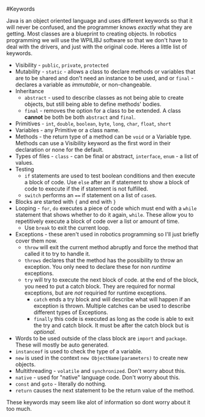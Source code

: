#Keywords

Java is an object oriented language and uses different keywords so that it will never be confused, and the programmer knows *exactly* what they are getting. Most classes are a blueprint to creating objects. In robotics programming we will use the WPILIBJ software so that we don't have to deal with the drivers, and just with the original code. Heres a little list of keywords.

* Visibility - `public`, `private`, `protected`
* Mutability - `static` - allows a class to declare methods or variables that are to be shared and don't need an instance to be used, and or `final` - declares a variable as *immutable*, or non-changeable.
* Inheritance
    * `abstract` - used to describe classes as not being able to create objects, but still being able to define methods' bodies.
    * `final` - removes the option for a class to be extended. A class **cannot** be both be both `abstract` and `final`.
* Primitives - `int`, `double`, `boolean`, `byte`, `long`, `char`, `float`, `short`
* Variables - any Primitive or a class name.
* Methods - the return type of a method can be `void` or a Variable type. Methods can use a Visibility keyword as the first word in their declaration or none for the default.
* Types of files - `class` - can be final or abstract, `interface`, `enum` - a list of values.
* Testing
    * `if` statements are used to test boolean conditions and then execute a block of code. Use `else` after an if statement to show a block of code to execute if the if statement is not fulfilled.
    * `switch` performs an `==` if statement on a list of `case`s.
* Blocks are started with `{` and end with `}`
* Looping - `for`, `do` executes a piece of code which must end with a `while` statement that shows whether to do it again, `while`. These allow you to repetitively execute a block of code over a list or amount of time.
    * Use `break` to exit the current loop.
* Exceptions - these aren't used in robotics programming so I'll just briefly cover them now.
    * `throw` will exit the current method abruptly and force the method that called it to try to handle it.
    * `throws` declares that the method has the possibility to throw an exception. You only need to declare these for non *runtime* exceptions.
    * `try` will try to execute the next block of code. at the end of the block, you need to put a catch block. They are required for normal exceptions, but are *not* requiried for runtime exceptions.
        * `catch` ends a try block and will describe what will happen if an exception is thrown. Multiple catches can be used to describe different types of Exceptions.
        * `finally` this code is executed as long as the code is able to exit the try and catch block. It must be after the catch block but is *optional*.
* Words to be used outside of the class block are `import` and `package`. These will mostly be auto generated.
* `instanceof` is used to check the type of a variable.
* `new` is used in the context `new ObjectName(parameters)` to create new objects.
* Multithreading - `volatile` and `synchronized`. Don't worry about this.
* `native` - used for "native" language code. Don't worry about this.
* `const` and `goto` - literally do nothing.
* `return` causes the next statement to be the return value of the method.

These keywords may seem like alot of information so dont worry about it too much.
